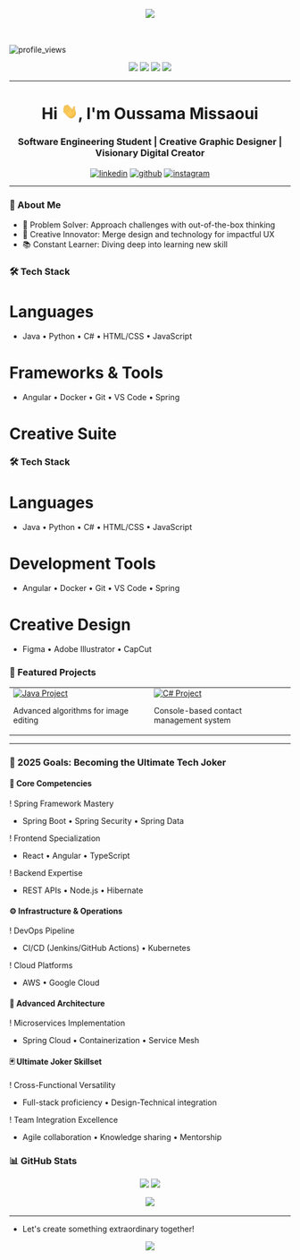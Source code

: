 <p align="center">
  <img src="https://github.com/user-attachments/assets/b7c7c463-e2d1-4084-8727-44da50bccee3" height="200">
</p>
<br>
<p align="left"> 
<img src="https://komarev.com/ghpvc/?username=OussamaMi01&color=brightgreen" alt="profile_views">
 </p>
 <p align="center">
<img src="https://img.shields.io/badge/Age-22-blue">
  <img src="https://img.shields.io/badge/Focus-Software%20Engineering-brightgreen">
  <img src="https://img.shields.io/badge/Lives-Tunisia-success">
  <img src="https://img.shields.io/badge/Languages-English%20%26%20French%20%26%20German-brightgreen">
</p>
<hr>
<h1 align="center">Hi <img src="https://raw.githubusercontent.com/ABSphreak/ABSphreak/master/gifs/Hi.gif" width="30px">, I'm Oussama Missaoui </h1>
<h3 align="center">Software Engineering Student | Creative Graphic Designer | Visionary Digital Creator </h3>
<p align="center">
<a href="https://www.linkedin.com/in/oussama-missaoui-a48589246/" target="blank"><img align="center" src="https://cdn-icons-png.flaticon.com/512/174/174857.png" alt="linkedin" height="30" width="30"></a>  
<a href="https://github.com/OussamaMi01" target="blank"><img align="center" src="https://cdn-icons-png.flaticon.com/512/25/25231.png" alt="github" height="30" width="30"></a>
<a href="https://www.instagram.com/os.design.tn/" target="blank"><img align="center" src="https://cdn-icons-png.flaticon.com/512/174/174855.png" alt="instagram" height="30" width="30"></a>
</p>
<hr>

### 🚀 About Me

+ 🌟 Problem Solver: Approach challenges with out-of-the-box thinking
+ 🎨 Creative Innovator: Merge design and technology for impactful UX
+ 📚 Constant Learner: Diving deep into learning new skill

### 🛠️ Tech Stack

# Languages
+ Java • Python • C# • HTML/CSS • JavaScript

# Frameworks & Tools
+ Angular • Docker • Git • VS Code • Spring

# Creative Suite
### 🛠️ Tech Stack

# Languages
+ Java • Python • C# • HTML/CSS • JavaScript

# Development Tools
+ Angular • Docker • Git • VS Code • Spring

# Creative Design
+ Figma • Adobe Illustrator • CapCut
### 🌟 Featured Projects
<div align="center"> <table> <tr> <td width="50%"> <a href="https://github.com/OussamaMi01/Java-Image-Processing"> <img src="https://img.shields.io/badge/📸-Java_Image_Processing-2ea44f?style=for-the-badge&logo=java" alt="Java Project"> </a> <p>Advanced algorithms for image editing</p> </td> <td width="50%"> <a href="https://github.com/OussamaMi01/Csharp-Contact-Manager"> <img src="https://img.shields.io/badge/📇-C%23_Contact_Manager-178600?style=for-the-badge&logo=c-sharp" alt="C# Project"> </a> <p>Console-based contact management system</p> </td> </tr> </table> </div> 

<hr>

### 🎯 2025 Goals: Becoming the Ultimate Tech Joker

#### 🌱 Core Competencies

! Spring Framework Mastery 
   - Spring Boot • Spring Security • Spring Data
     
! Frontend Specialization 
   - React • Angular • TypeScript
     
! Backend Expertise 
   - REST APIs • Node.js • Hibernate
     
#### ⚙️ Infrastructure & Operations

! DevOps Pipeline 
   - CI/CD (Jenkins/GitHub Actions) • Kubernetes
     
! Cloud Platforms 
   - AWS • Google Cloud
     
#### 🚀 Advanced Architecture

! Microservices Implementation 
   - Spring Cloud • Containerization • Service Mesh
     
#### 🃏 Ultimate Joker Skillset

! Cross-Functional Versatility 
   - Full-stack proficiency • Design-Technical integration
     
! Team Integration Excellence 
   - Agile collaboration • Knowledge sharing • Mentorship

### 📊 GitHub Stats
<p align="center"> <img src="https://github-readme-stats.vercel.app/api?username=OussamaMi01&show_icons=true&theme=radical&hide_border=true" width="400"> <img src="https://github-readme-stats.vercel.app/api/top-langs/?username=OussamaMi01&layout=compact&theme=radical&hide_border=true" width="350"> </p><p align="center"> <img src="https://github-profile-trophy.vercel.app/?username=OussamaMi01&theme=onedark&row=2&column=4&margin-w=15"> </p><hr>

- Let's create something extraordinary together!
<p align="center"> <img src="https://media.giphy.com/media/LmNwrBhejkK9EFP504/giphy.gif" width="200"> </p>
